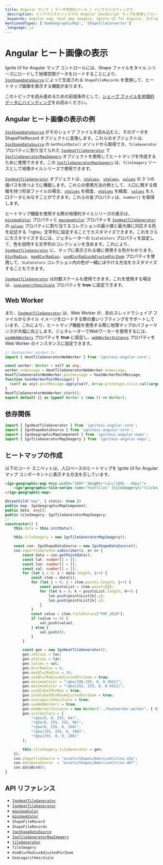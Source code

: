 ```yaml
---
title: Angular マップ | データ可視化ツール | インフラジスティックス
_description: インフラジスティックスの Angular JavaScript マップを使用してヒートマップ画像を表示します。Ignite UI for Angular マップのサンプルを是非お試しください!
_keywords: Angular map, heat map imagery, Ignite UI for Angular, Infragistics, Angular マップ, ヒートマップ画像, インフラジスティックス
mentionedTypes: ['XamGeographicMap', 'ShapefileConverter']
_language: ja
---
```


# Angular ヒート画像の表示

Ignite UI for Angular マップ コントロールには、Shape ファイルをタイル シリーズにロードして地理空間データをロードすることにより、[`IgxShapeDataSource`]({environment:dvApiBaseUrl}/products/ignite-ui-angular/api/docs/typescript/latest/classes/undefined.igxshapedatasource.html) によって生成される `ShapeFileRecords` を使用して、ヒートマップ画像を表示する機能があります。

このトピックを読み進めるための前提条件として、[シェープ ファイルを地理的データにバインディング](geo-map-binding-shp-file.md)をお読みください。

## Angular ヒート画像の表示の例

<code-view style="height: 500px" alt="Angular ヒート画像の表示の例"
           data-demos-base-url="{environment:dvDemosBaseUrl}"
                    iframe-src="{environment:dvDemosBaseUrl}/maps/geo-map/display-heat-imagery"
                                                 github-src="maps/geo-map/display-heat-imagery">
</code-view>


<div class="divider--half"></div>

[`IgxShapeDataSource`]({environment:dvApiBaseUrl}/products/ignite-ui-angular/api/docs/typescript/latest/classes/undefined.igxshapedatasource.html) がそのシェイプ ファイルを読み込むと、そのデータを ShapeFileRecord オブジェクトに変換します。これらのオブジェクトは、[`IgxShapeDataSource`]({environment:dvApiBaseUrl}/products/ignite-ui-angular/api/docs/typescript/latest/classes/undefined.igxshapedatasource.html) の `GetPointData()` メソッドから取得でき、`TileGenerator` プロパティに割り当てられた [`IgxHeatTileGenerator`]({environment:dvApiBaseUrl}/products/ignite-ui-angular/api/docs/typescript/latest/classes/undefined.igxheattilegenerator.html) で [`IgxTileGeneratorMapImagery`]({environment:dvApiBaseUrl}/products/ignite-ui-angular/api/docs/typescript/latest/classes/igniteui_angular_maps.igxtilegeneratormapimagery.html) オブジェクトを使用してヒートマップを作成するために使用できます。この [`IgxTileGeneratorMapImagery`]({environment:dvApiBaseUrl}/products/ignite-ui-angular/api/docs/typescript/latest/classes/igniteui_angular_maps.igxtilegeneratormapimagery.html) は、`TileImagery` ソースとして地理タイルシリーズで使用できます。

[`IgxHeatTileGenerator`]({environment:dvApiBaseUrl}/products/ignite-ui-angular/api/docs/typescript/latest/classes/undefined.igxheattilegenerator.html) オブジェクトは、[`xValues`]({environment:dvApiBaseUrl}/products/ignite-ui-angular/api/docs/typescript/latest/classes/undefined.igxheattilegenerator.html#xvalues)、[`yValues`]({environment:dvApiBaseUrl}/products/ignite-ui-angular/api/docs/typescript/latest/classes/undefined.igxheattilegenerator.html#yvalues)、[`values`]({environment:dvApiBaseUrl}/products/ignite-ui-angular/api/docs/typescript/latest/classes/undefined.igxheattilegenerator.html#values) の 3 つの値パスを持つように機能します。これらの使用方法の例として、人口に関する情報を持つ形状ファイルの場合、[`xValues`]({environment:dvApiBaseUrl}/products/ignite-ui-angular/api/docs/typescript/latest/classes/undefined.igxheattilegenerator.html#xvalues) を経度、[`yValues`]({environment:dvApiBaseUrl}/products/ignite-ui-angular/api/docs/typescript/latest/classes/undefined.igxheattilegenerator.html#yvalues) を緯度、[`values`]({environment:dvApiBaseUrl}/products/ignite-ui-angular/api/docs/typescript/latest/classes/undefined.igxheattilegenerator.html#values) を人口データとみなすことができます。これらの各プロパティは、`number[]` を取得します。

ヒートマップ機能を使用する際の地理的タイルシリーズの表示は、[`minimumColor`]({environment:dvApiBaseUrl}/products/ignite-ui-angular/api/docs/typescript/latest/classes/undefined.igxheattilegenerator.html#minimumcolor) プロパティと [`maximumColor`]({environment:dvApiBaseUrl}/products/ignite-ui-angular/api/docs/typescript/latest/classes/undefined.igxheattilegenerator.html#maximumcolor) プロパティを [`IgxHeatTileGenerator`]({environment:dvApiBaseUrl}/products/ignite-ui-angular/api/docs/typescript/latest/classes/undefined.igxheattilegenerator.html) の [`values`]({environment:dvApiBaseUrl}/products/ignite-ui-angular/api/docs/typescript/latest/classes/undefined.igxheattilegenerator.html#values) プロパティに割り当てるコレクションの最小値と最大値に対応する色を記述する「rgba」文字列に設定することでカスタマイズできます。これをさらにカスタマイズするには、ジェネレーターの `ScaleColors` プロパティを設定して、色を説明する文字列のコレクションを含めます。これにより、[`IgxHeatTileGenerator`]({environment:dvApiBaseUrl}/products/ignite-ui-angular/api/docs/typescript/latest/classes/undefined.igxheattilegenerator.html) に、マップに表示される値に使用する色がわかります。[`blurRadius`]({environment:dvApiBaseUrl}/products/ignite-ui-angular/api/docs/typescript/latest/classes/undefined.igxheattilegenerator.html#blurradius)、[`maxBlurRadius`]({environment:dvApiBaseUrl}/products/ignite-ui-angular/api/docs/typescript/latest/classes/undefined.igxheattilegenerator.html#maxblurradius)、[`useBlurRadiusAdjustedForZoom`]({environment:dvApiBaseUrl}/products/ignite-ui-angular/api/docs/typescript/latest/classes/undefined.igxheattilegenerator.html#useblurradiusadjustedforzoom) プロパティを使用して、`ScaleColors` コレクション内の色が一緒にぼやける方法をカスタマイズすることもできます。

[`IgxHeatTileGenerator`]({environment:dvApiBaseUrl}/products/ignite-ui-angular/api/docs/typescript/latest/classes/undefined.igxheattilegenerator.html) は対数スケールも使用できます。これを使用する場合は、[`useLogarithmicScale`]({environment:dvApiBaseUrl}/products/ignite-ui-angular/api/docs/typescript/latest/classes/undefined.igxheattilegenerator.html#uselogarithmicscale) プロパティを **true** に設定できます。

## Web Worker

また、[`IgxHeatTileGenerator`]({environment:dvApiBaseUrl}/products/ignite-ui-angular/api/docs/typescript/latest/classes/undefined.igxheattilegenerator.html) は、Web Worker が、別のスレッドでシェイプ ファイルからタイル イメージをロードする際の重いリフティングをサポートしています。これにより、ヒートマップ機能を使用する際に地理マップのパフォーマンスが大幅に向上します。ジェネレーターでWebワーカーを使用するには、[`useWebWorkers`]({environment:dvApiBaseUrl}/products/ignite-ui-angular/api/docs/typescript/latest/classes/undefined.igxheattilegenerator.html#usewebworkers) プロパティを **true** に設定し、[`webWorkerInstance`]({environment:dvApiBaseUrl}/products/ignite-ui-angular/api/docs/typescript/latest/classes/undefined.igxheattilegenerator.html#webworkerinstance) プロパティを Web Worker のインスタンスに設定できます。

<!-- Angular -->

```ts
// heatworker.worker.ts
import { HeatTileGeneratorWebWorker } from 'igniteui-angular-core';

const worker: Worker = self as any;
worker.onmessage = HeatTileGeneratorWebWorker.onmessage;
HeatTileGeneratorWebWorker.postmessage = heatWorkerPostMessage;
function heatWorkerPostMessage() {
  (self as any).postMessage.apply(self, Array.prototype.slice.call(arguments));
}
HeatTileGeneratorWebWorker.start();
export default {} as typeof Worker & (new () => Worker);
```

## 依存関係

<!-- Angular -->

```ts
import { IgxHeatTileGenerator } from 'igniteui-angular-core';
import { IgxShapeDataSource } from 'igniteui-angular-core';
import { IgxGeographicMapComponent } from 'igniteui-angular-maps';
import { IgxTileGeneratorMapImagery } from 'igniteui-angular-maps';
```

## ヒートマップの作成

以下のコード スニペットは、人口ベースのヒートマップを Ignite UI for Angular マップ コンポーネントに表示する方法を示しています。

<!-- Angular -->

```html
<igx-geographic-map #map width="100%" height="calc(100% - 60px)">
    <igx-geographic-tile-series name="heatTiles" [tileImagery]="tileImagery"></igx-geographic-tile-series>
</igx-geographic-map>
```

```ts
@ViewChild("map", { static: true })
public map: IgxGeographicMapComponent;
public data: any[];
public tileImagery: IgxTileGeneratorMapImagery;
// ...
constructor() {
    this.data = this.initData();

    this.tileImagery = new IgxTileGeneratorMapImagery();

    const con: IgxShapeDataSource = new IgxShapeDataSource();
    con.importCompleted.subscribe((s, e) => {
        const data = con.getPointData();
        const lat: number[] = [];
        const lon: number[] = [];
        const val: number[] = [];
        for (let i = 0; i < data.length; i++) {
            const item = data[i];
            for (let j = 0; j < item.points.length; j++) {
                const pointsList = item.points[j];
                for (let k = 0; k < pointsList.length; k++) {
                    lat.push(pointsList[k].y);
                    lon.push(pointsList[k].x);
                }
            }
            const value = item.fieldValues["POP_2010"];
            if (value >= 0) {
                val.push(value);
            } else {
                val.push(0);
            }
        }

        const gen = new IgxHeatTileGenerator();
        gen.xValues = lon;
        gen.yValues = lat;
        gen.values = val;
        gen.blurRadius = 6;
        gen.maxBlurRadius = 20;
        gen.useBlurRadiusAdjustedForZoom = true;
        gen.minimumColor = "rgba(100,255, 0, 0.3922)";
        gen.maximumColor = "rgba(255, 255, 0, 0.9412)";
        gen.useGlobalMinMax = true;
        gen.useGlobalMinMaxAdjustedForZoom = true;
        gen.useLogarithmicScale = true;
        gen.useWebWorkers = true;
        gen.webWorkerInstance = new Worker("../heatworker.worker", { type: "module" });
        gen.scaleColors = [
            "rgba(0, 0, 255, 64)",
            "rgba(0, 255, 255, 96)",
            "rgba(0, 255, 0, 160)",
            "rgba(255, 255, 0, 180)",
            "rgba(255, 0, 0, 200)"
        ];

        this.tileImagery.tileGenerator = gen;
    });
    con.shapefileSource = "assets/Shapes/AmericanCities.shp";
    con.databaseSource  = "assets/Shapes/AmericanCities.dbf";
    con.dataBind();
}
```

## API リファレンス

*   [`IgxHeatTileGenerator`]({environment:dvApiBaseUrl}/products/ignite-ui-angular/api/docs/typescript/latest/classes/undefined.igxheattilegenerator.html)
*   [`IgxHeatTileGenerator`]({environment:dvApiBaseUrl}/products/ignite-ui-angular/api/docs/typescript/latest/classes/undefined.igxheattilegenerator.html)
*   [`maximumColor`]({environment:dvApiBaseUrl}/products/ignite-ui-angular/api/docs/typescript/latest/classes/undefined.igxheattilegenerator.html#maximumcolor)
*   [`minimumColor`]({environment:dvApiBaseUrl}/products/ignite-ui-angular/api/docs/typescript/latest/classes/undefined.igxheattilegenerator.html#minimumcolor)
*   `ShapeFileRecord`
*   `ShapeFileRecords`
*   [`IgxShapeDataSource`]({environment:dvApiBaseUrl}/products/ignite-ui-angular/api/docs/typescript/latest/classes/undefined.igxshapedatasource.html)
*   [`IgxTileGeneratorMapImagery`]({environment:dvApiBaseUrl}/products/ignite-ui-angular/api/docs/typescript/latest/classes/igniteui_angular_maps.igxtilegeneratormapimagery.html)
*   [`tileGenerator`]({environment:dvApiBaseUrl}/products/ignite-ui-angular/api/docs/typescript/latest/classes/igniteui_angular_maps.igxtilegeneratormapimagery.html#tilegenerator)
*   `TileImagery`
*   `UseBlurRadiusAdjustedForZoom`
*   `UseLogarithmicScale`
